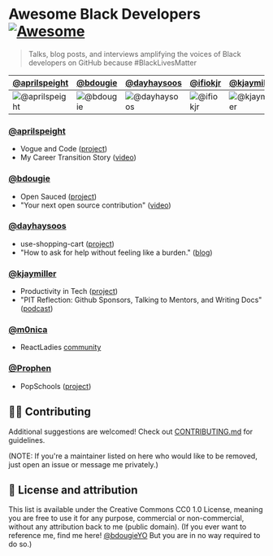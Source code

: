 # Awesome Black Developers [![Awesome](https://awesome.re/badge.svg)](https://awesome.re)
> Talks, blog posts, and interviews amplifying the voices of Black developers on GitHub because #BlackLivesMatter

<!-- AUTOMATION WARNING -- DO NOT EDIT BELOW -->
<!-- ####################################### -->

[@aprilspeight](#aprilspeight) | [@bdougie](#bdougie) | [@dayhaysoos](#dayhaysoos) | [@ifiokjr](/ifiokjr) | [@kjaymiller](#kjaymiller) | [@m0nica](#m0nica) | [@Prophen](#Prophen) 
--- | --- | --- | --- | --- | --- | ---
![@aprilspeight](https://avatars.githubusercontent.com/aprilspeight?s=100&v=2) |![@bdougie](https://avatars.githubusercontent.com/bdougie?s=100&v=2) |![@dayhaysoos](https://avatars.githubusercontent.com/dayhaysoos?s=100&v=1) | ![@ifiokjr](https://avatars.githubusercontent.com/ifiokjr?s=100&v=2) |![@kjaymiller](https://avatars.githubusercontent.com/kjaymiller?s=100&v=1) | ![@m0nica](https://avatars.githubusercontent.com/m0nica?s=100&v=1) |![@Prophen](https://avatars.githubusercontent.com/Prophen?s=100&v=1) |

<!-- ####################################### -->
<!-- DO NOT EDIT ABOVE -- AUTOMATION WARNING -->

### [@aprilspeight](/aprilspeight)
  * Vogue and Code ([project](https://www.vogueandcode.com/))
  * My Career Transition Story ([video](https://www.youtube.com/watch?v=kHrm-O3Z4dA&feature=emb_title))

### [@bdougie](/bdougie)
 * Open Sauced ([project](https://github.com/open-sauced/open-sauced))
 * "Your next open source contribution" ([video](https://www.youtube.com/watch?v=UzI2Wdl3arE))
  
### [@dayhaysoos](/dayhaysoos)
  * use-shopping-cart ([project](https://github.com/dayhaysoos/use-shopping-cart))
  * "How to ask for help without feeling like a burden." ([blog](https://dayhaysoos.com/how-to-ask-for-help/))

### [@kjaymiller](/kjaymiller)
  * Productivity in Tech ([project](https://productivityintech.com/))
  * "PIT Reflection: Github Sponsors, Talking to Mentors, and Writing Docs"([podcast](https://productivityintech.transistor.fm/s2020/10))
  
### [@m0nica](/m0nica)
  * ReactLadies [community](https://www.reactladies.com/)
  
### [@Prophen](/Prophen)
  * PopSchools ([project](https://github.com/PopSchools))

## 💅🏾 Contributing

Additional suggestions are welcomed! Check out [CONTRIBUTING.md](CONTRIBUTING.md) for guidelines.

(NOTE: If you're a maintainer listed on here who would like to be removed, just open an issue or message me privately.)

## 📖 License and attribution
This list is available under the Creative Commons CC0 1.0 License, meaning you are free to use it for any purpose, commercial or non-commercial, without any attribution back to me (public domain). (If you ever want to reference me, find me here! [@bdougieYO](http://twitter.com/bdougieYO) But you are in no way required to do so.)
